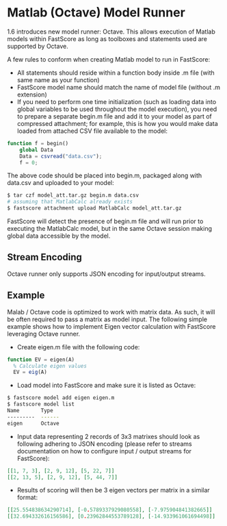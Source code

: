 # Matlab (Octave) Model Runner
1.6 introduces new model runner: Octave. This allows execution of Matlab models within FastScore as long as toolboxes and statements used are supported by Octave.


A few rules to conform when creating Matlab model to run in FastScore:

* All statements should reside within a function body inside .m file (with same name as your function)
* FastScore model name should match the name of model file (without .m extension)
* If you need to perform one time initialization (such as loading data into global variables to be used throughout the model execution), you need to prepare a separate begin.m file and add it to your model as part of compressed attachment; for example, this is how you would make data loaded from attached CSV file available to the model:
``` octave
function f = begin()
    global Data
    Data = csvread("data.csv");
    f = 0;
```
The above code should be placed into begin.m, packaged along with data.csv and uploaded to your model:
``` bash
$ tar czf model_att.tar.gz begin.m data.csv
# assuming that MatlabCalc already exists
$ fastscore attachment upload MatlabCalc model_att.tar.gz
```
FastScore will detect the presence of begin.m file and will run prior to executing the MatlabCalc model, but in the same Octave session making global data accessible by the model.

## Stream Encoding
Octave runner only supports JSON encoding for input/output streams.

## Example
Malab / Octave code is optimized to work with matrix data. As such, it will be often required to pass a matrix as model input. The following simple example shows how to implement Eigen vector calculation with FastScore leveraging Octave runner.

* Create eigen.m file with the following code:
``` octave
function EV = eigen(A)
  % Calculate eigen values
  EV = eig(A)
```

* Load model into FastScore and make sure it is listed as Octave:
``` bash
$ fastscore model add eigen eigen.m
$ fastscore model list
Name       Type
---------  ------
eigen      Octave
```

* Input data representing 2 records of 3x3 matrixes should look as following adhering to JSON encoding (please refer to streams documentation on how to configure input / output streams for FastScore):
``` json
[[1, 7, 3], [2, 9, 12], [5, 22, 7]]
[[2, 13, 5], [2, 9, 12], [5, 44, 7]]
```

* Results of scoring will then be 3 eigen vectors per matrix in a similar format:
``` json
[[25.554838634290714], [-0.5789337929080558], [-7.975904841382665]]
[[32.694332616156586], [0.23962844553789128], [-14.933961061694498]]
```